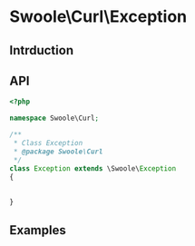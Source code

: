 # Swoole\Curl\Exception

## Intrduction

## API

```php
<?php

namespace Swoole\Curl;

/**
 * Class Exception
 * @package Swoole\Curl
 */
class Exception extends \Swoole\Exception
{
    
    
}


```

## Examples

